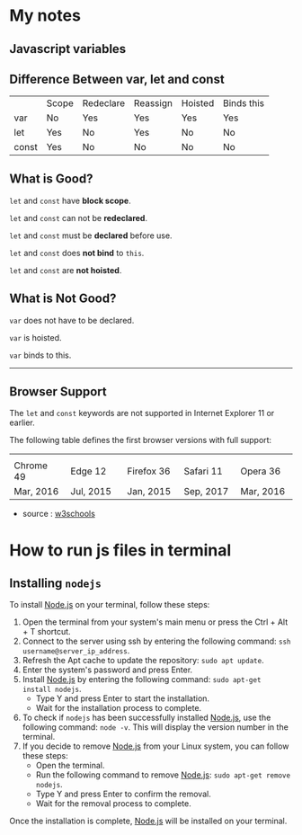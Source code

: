 # My notes

## Javascript variables
<h2>Difference Between var, let and const</h2>
<table class="ws-table-all">
<tr></tr>
<tr><td></td><td>Scope</td><td>Redeclare</td><td>Reassign</td><td>Hoisted</td><td>Binds this</td></tr>
<tr><td>var</td><td>No</td><td>Yes</td><td>Yes</td><td>Yes</td><td>Yes</td></tr>
<tr><td>let</td><td>Yes</td><td>No</td><td>Yes</td><td>No</td><td>No</td></tr>
<tr><td>const</td><td>Yes</td><td>No</td><td>No</td><td>No</td><td>No</td></tr>
</table>
<h2>What is Good?</h2>
<p><code class="w3-codespan">let</code> and <code class="w3-codespan">const</code>
have <b>block scope</b>.</p>
<p><code class="w3-codespan">let</code> and <code class="w3-codespan">const</code>
can not be <b>redeclared</b>.</p>
<p><code class="w3-codespan">let</code> and <code class="w3-codespan">const</code>
must be <b>declared</b> before use.</p>
<p><code class="w3-codespan">let</code> and <code class="w3-codespan">const</code>
does <b>not bind</b> to <code class="w3-codespan">this</code>.</p>
<p><code class="w3-codespan">let</code> and <code class="w3-codespan">const</code>
are <b>not hoisted</b>.</p>
<h2>What is Not Good?</h2>
<p><code class="w3-codespan">var</code> does not have to be declared.</p>
<p><code class="w3-codespan">var</code> is hoisted.</p>
<p><code class="w3-codespan">var</code> binds to this.</p>
<hr>
<h2>Browser Support</h2>
<p>The <code class="w3-codespan">let</code> and <code class="w3-codespan">const</code> keywords are
not supported in Internet Explorer 11 or earlier.</p>
<p>The following table defines the first browser versions with full support:</p>
<div class="w3-responsive">
<table class="browserref notranslate">
  <tr>
    <th style="width:20%;" class="bsChrome" title="Chrome"></th>
    <th style="width:20%;" class="bsEdge" title="Edge"></th>
    <th style="width:20%;" class="bsFirefox" title="Firefox"></th>
    <th style="width:20%;" class="bsSafari" title="Safari"></th>
    <th style="width:20%;" class="bsOpera" title="Opera"></th>                
  </tr>
  <tr>
    <td>Chrome 49</td>
    <td>Edge 12</td>    
    <td>Firefox 36</td>
    <td>Safari 11</td>
    <td>Opera 36</td>
  </tr>
  <tr>
    <td>Mar, 2016</td>
    <td>Jul, 2015</td>    
    <td>Jan, 2015</td>
    <td>Sep, 2017</td>
    <td>Mar, 2016</td>
  </tr>
</table>
</div>


- source : [w3schools](https://www.w3schools.com/js/js_let.asp)

# How to run js files in terminal
## Installing `nodejs`
To install [Node.js](https://www.google.com/search?q=Node.js) on your terminal, follow these steps:

1. Open the terminal from your system's main menu or press the Ctrl + Alt + T shortcut.
2. Connect to the server using ssh by entering the following command: `ssh username@server_ip_address`.
3. Refresh the Apt cache to update the repository: `sudo apt update`.
4. Enter the system's password and press Enter.
5. Install [Node.js](https://www.google.com/search?q=Node.js) by entering the following command: `sudo apt-get install nodejs`.
   - Type Y and press Enter to start the installation.
   - Wait for the installation process to complete.
6. To check if `nodejs` has been successfully installed [Node.js](https://www.google.com/search?q=Node.js), use the following command: `node -v`. This will display the version number in the terminal.
7. If you decide to remove [Node.js](https://www.google.com/search?q=Node.js) from your Linux system, you can follow these steps:
   - Open the terminal.
   - Run the following command to remove [Node.js](https://www.google.com/search?q=Node.js): `sudo apt-get remove nodejs`.
   - Type Y and press Enter to confirm the removal.
   - Wait for the removal process to complete.

Once the installation is complete, [Node.js](https://www.google.com/search?q=Node.js) will be installed on your terminal.

